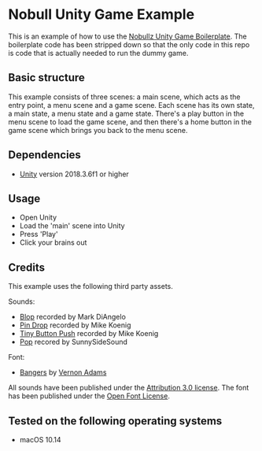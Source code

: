 # Nobull Unity Game Example

This is an example of how to use the [Nobullz Unity Game Boilerplate](https://github.com/grumpypixel/Nobullz-Unity-Game-Boilerplate). The boilerplate code has been stripped down so that the only code in this repo is code that is actually needed to run the dummy game.

## Basic structure

This example consists of three scenes: a main scene, which acts as the entry point, a menu scene and a game scene. Each scene has its own state, a main state, a menu state and a game state. There's a play button in the menu scene to load the game scene, and then there's a home button in the game scene which brings you back to the menu scene.

## Dependencies

- [Unity](https://unity3d.com/get-unity/download) version 2018.3.6f1 or higher

## Usage

- Open Unity
- Load the 'main' scene into Unity
- Press 'Play'
- Click your brains out

## Credits

This example uses the following third party assets.

Sounds:
- [Blop](http://soundbible.com/2067-Blop.html) recorded by Mark DiAngelo
- [Pin Drop](http://soundbible.com/1073-Pin-Drop.html) recorded by Mike Koenig
- [Tiny Button Push](http://soundbible.com/419-Tiny-Button-Push.html) recorded by Mike Koenig
- [Pop](https://freesound.org/s/67086/) recored by SunnySideSound

Font:
- [Bangers](https://fonts.google.com/specimen/Bangers) by [Vernon Adams](https://github.com/vernnobile)

All sounds have been published under the [Attribution 3.0 license](https://creativecommons.org/licenses/by/3.0/).
The font has been published under the [Open Font License](https://scripts.sil.org/cms/scripts/page.php?site_id=nrsi&id=OFL_web).

## Tested on the following operating systems

- macOS 10.14

